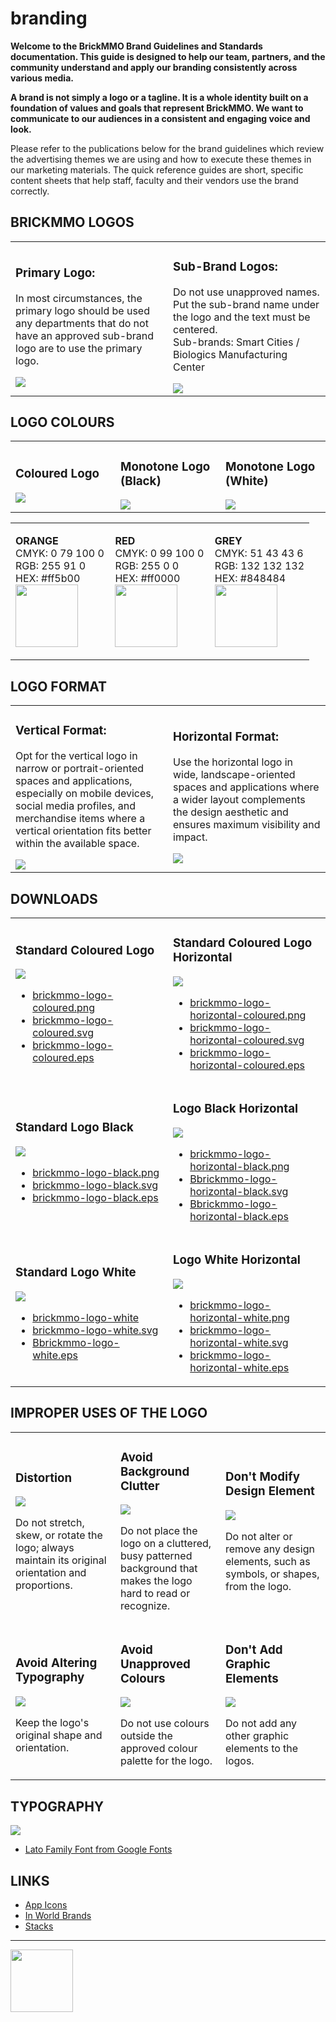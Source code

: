 # branding

<style>@import url("//readme.codeadam.ca/readme.css");</style>

**Welcome to the BrickMMO Brand Guidelines and Standards documentation. This guide is designed to help our team, partners, and the community understand and apply our branding consistently across various media.**

**A brand is not simply a logo or a tagline. It is a whole identity built on a foundation of values and goals that represent BrickMMO. We want to communicate to our audiences in a consistent and engaging voice and look.**

Please refer to the publications below for the brand guidelines which review the advertising themes we are using and how to execute these themes in our marketing materials. The quick reference guides are short, specific content sheets that help staff, faculty and their vendors use the brand correctly.

## BRICKMMO LOGOS

<table>
<tr>
<td width="50%">

<h3>Primary Logo:</h3>
<p>In most circumstances, the primary logo should be used any departments that do not have an approved sub-brand logo are to use the primary logo.</p>
<img src="png/brickmmo-logo-coloured.png">

</td>
<td width="50%">

<h3>Sub-Brand Logos:</h3>
<p>Do not use unapproved names.
<br>
Put the sub-brand name under the logo and the text must be centered. 
<br>
Sub-brands: Smart Cities / Biologics Manufacturing Center</p>
<img src="png/brickmmo-logo-coloured-sub.png">

</td>
</tr>
</table>

## LOGO COLOURS

<table>
<tr>
<td width="33.3%">

<h3>Coloured Logo</h3>
<img src="png/brickmmo-logo-coloured.png">

</td>
<td width="33.3%">

<h3>Monotone Logo (Black)</h3>
<img src="png/brickmmo-logo-black.png">

</td>
<td width="33.3%">

<h3>Monotone Logo (White)</h3>
<img src="png/brickmmo-logo-white-display.png">

</td>
</tr>
</table>

<table style=width:"100%">
<tr>
<td width="33.3%">

<strong>ORANGE</strong>
<br>
CMYK: 0 79 100 0
<br>
RGB: 255 91 0
<br>
HEX: #ff5b00
<br>
<img src="colours/orange.jpg" width="100" height="100">

</td>
<td width="33.3%">

<strong>RED</strong>
<br>
CMYK: 0 99 100 0
<br>
RGB: 255 0 0
<br>
HEX: #ff0000
<br>
<img src="colours/red.jpg" width="100" height="100">

</td>
<td width="33.3%">

<strong>GREY</strong>
<br>
CMYK: 51 43 43 6
<br>
RGB: 132 132 132
<br>
HEX: #848484
<br>
<img src="colours/grey.jpg" width="100" height="100">

</td>
</tr>
</table>

## LOGO FORMAT

<table>
<tr>
<td width="50%">

<h3>Vertical Format:</h3>
<p>Opt for the vertical logo in narrow or portrait-oriented spaces and applications, especially on mobile devices, social media profiles, and merchandise items where a vertical orientation fits better within the available space.</p>
<img src="png/brickmmo-logo-coloured.png">

</td>
<td width="50%">

<h3>Horizontal Format:</h3>
<p>Use the horizontal logo in wide, landscape-oriented spaces and applications where a wider layout complements the design aesthetic and ensures maximum visibility and impact.</p>
<img src="png/brickmmo-logo-horizontal-coloured-display.png">

</td>
</tr>
</table>

## DOWNLOADS

<table>
<tr>
<td width="50%">

<h3>Standard Coloured Logo</h3>
<img src="png/brickmmo-logo-coloured.png">
<ul>
<li><a href="png/brickmmo-logo-coloured.png" download>brickmmo-logo-coloured.png</a></li>
<li><a href="svg/brickmmo-logo-coloured.svg" download>brickmmo-logo-coloured.svg</a></li>
<li><a href="eps/brickmmo-logo-coloured.eps" download>brickmmo-logo-coloured.eps</a></li>
</ul>

</td>
<td width="50%">

<h3>Standard Coloured Logo Horizontal</h3>
<img src="png/brickmmo-logo-horizontal-coloured-display.png">
<ul>
<li><a href="png/brickmmo-logo-horizontal-coloured.png" download>brickmmo-logo-horizontal-coloured.png</a></li>
<li><a href="svg/brickmmo-logo-horizontal-coloured.svg" download>brickmmo-logo-horizontal-coloured.svg</a></li>
<li><a href="eps/brickmmo-logo-horizontal-coloured.eps" download>brickmmo-logo-horizontal-coloured.eps</a></li>
</ul>

</td>
</tr>
<tr>
<td width="50%">

<h3>Standard Logo Black </h3>
<img src="png/brickmmo-logo-black.png">
<ul>
<li><a href="png/brickmmo-logo-black.png" download>brickmmo-logo-black.png</a></li>
<li><a href="svg/brickmmo-logo-black.svg" download>brickmmo-logo-black.svg</a></li>
<li><a href="eps/brickmmo-logo-black.eps" download>brickmmo-logo-black.eps</a></li>
</ul>

</td>
<td width="50%">

<h3>Logo Black Horizontal</h3>
<img src="png/brickmmo-logo-horizontal-blakc-display.png">
<ul>
<li><a href="png/brickmmo-logo-horizontal-black.png" download>brickmmo-logo-horizontal-black.png</a></li>
<li><a href="svg/brickmmo-logo-horizontal-black.svg" download>Bbrickmmo-logo-horizontal-black.svg</a></li>
<li><a href="eps/brickmmo-logo-horizontal-black.eps" download>Bbrickmmo-logo-horizontal-black.eps</a></li>
</ul>

</td>
</tr>
<tr>
<td width="50%">

<h3>Standard Logo White </h3>
<img src="png/brickmmo-logo-white-display.png">
<ul>
<li><a href="png/brickmmo-logo-white.png" download>brickmmo-logo-white</a></li>
<li><a href="svg/brickmmo-logo-white.svg" download>brickmmo-logo-white.svg</a></li>
<li><a href="eps/brickmmo-logo-white.eps" download>Bbrickmmo-logo-white.eps</a></li>
</ul>

</td>
<td width="50%">

<h3>Logo White Horizontal</h3>
<img src="png/brickmmo-logo-horizontal-white-display.png">
<ul>
<li><a href="png/brickmmo-logo-horizontal-white.png" download>brickmmo-logo-horizontal-white.png</a></li>
<li><a href="svg/brickmmo-logo-horizontal-white.svg" download>brickmmo-logo-horizontal-white.svg</a></li>
<li><a href="eps/brickmmo-logo-horizontal-white.eps" download>brickmmo-logo-horizontal-white.eps</a></li>
</ul>

</td>
</tr>
</table>

## IMPROPER USES OF THE LOGO

<table>
<tr>
<td width="33.3%">

<h3>Distortion</h3>
<img src="improper/distortion.png">
<p>Do not stretch, skew, or rotate the logo; always maintain its original orientation and proportions.</p>

</td>
<td width="33.3%">

<h3>Avoid Background Clutter</h3>
<img src="improper/background-clutter.png">
<p>Do not place the logo on a cluttered, busy patterned background that makes the logo hard to read or recognize.</p>

</td>
<td width="33.3%">

<h3>Don't Modify Design Element</h3>
<img src="improper/modify-elements.png">
<p>Do not alter or remove any design elements, such as symbols, or shapes, from the logo.</p>

</td>
</tr>
<tr>
<td width="33.3%">

<h3>Avoid Altering Typography</h3>
<img src="improper/altering-typography.png">
<p>Keep the logo's original shape and orientation.</p>

</td>
<td width="33.3%">

<h3>Avoid Unapproved Colours</h3>
<img src="improper/unapproved-colours.png">
<p>Do not use colours outside the approved colour palette for the logo.</p>

</td>
<td width="33.3%">

<h3>Don't Add Graphic Elements</h3>
<img src="improper/adding-graphic-elements.png">
<p>Do not add any other graphic elements to the logos.</p>

</td>
</tr>
</table>

## TYPOGRAPHY

<img src="images/BrickMMO_Typography.jpg">

- <a href="https://fonts.google.com/specimen/Lato?query=lato" target="_blank">Lato Family Font from Google Fonts</a>

## LINKS

- [App Icons](icons)
- [In World Brands](world)
- [Stacks](stacks)

---

<a href="https://brickmmo.com">
<img src="https://cdn.brickmmo.com/images@1.0.0/brickmmo-logo-coloured-horizontal.png" width="100">
</a>
